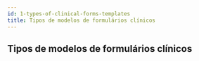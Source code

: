 ```yaml
---
id: 1-types-of-clinical-forms-templates
title: Tipos de modelos de formulários clínicos
---
```


## Tipos de modelos de formulários clínicos